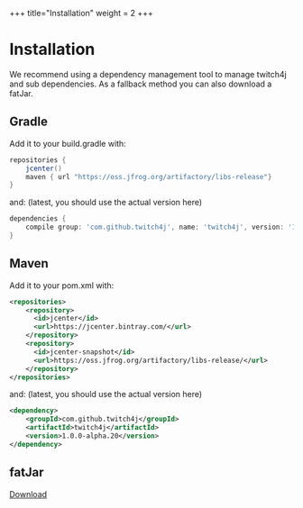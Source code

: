+++
title="Installation"
weight = 2
+++

# Installation

We recommend using a dependency management tool to manage twitch4j and sub dependencies. As a fallback method you can also download a fatJar.

## Gradle
Add it to your build.gradle with:
```groovy
repositories {
	jcenter()
	maven { url "https://oss.jfrog.org/artifactory/libs-release"}
}
```
and: (latest, you should use the actual version here)

```groovy
dependencies {
    compile group: 'com.github.twitch4j', name: 'twitch4j', version: '1.0.0-alpha.20'
}
```

## Maven
Add it to your pom.xml with:
```xml
<repositories>
    <repository>
      <id>jcenter</id>
      <url>https://jcenter.bintray.com/</url>
    </repository>
    <repository>
	  <id>jcenter-snapshot</id>
	  <url>https://oss.jfrog.org/artifactory/libs-release/</url>
	</repository>
</repositories>
```
and: (latest, you should use the actual version here)

```xml
<dependency>
    <groupId>com.github.twitch4j</groupId>
    <artifactId>twitch4j</artifactId>
    <version>1.0.0-alpha.20</version>
</dependency>
```

## fatJar

[Download](http://localhost)
